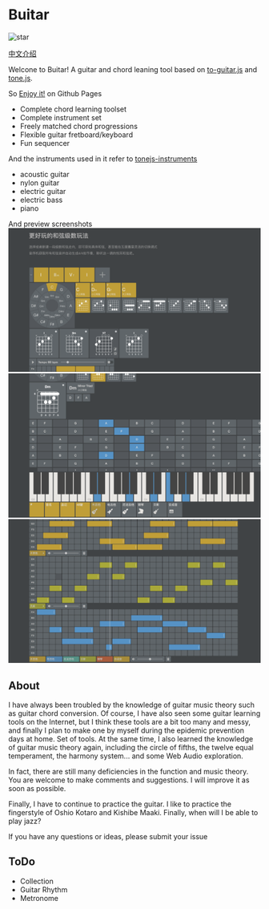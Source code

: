 # Buitar

![star](https://img.shields.io/github/stars/Barba828/Buitar?style=social)

[中文介绍](./README_zh.md)

Welcone to Buitar! A guitar and chord leaning tool based on [to-guitar.js](https://github.com/Barba828/to-guitar) and [tone.js](https://github.com/Tonejs/Tone.js).

So [Enjoy it!](https://barba828.github.io/Buitar/) on Github Pages

- Complete chord learning toolset
- Complete instrument set
- Freely matched chord progressions
- Flexible guitar fretboard/keyboard
- Fun sequencer

And the instruments used in it refer to [tonejs-instruments](https://github.com/nbrosowsky/tonejs-instruments)

- acoustic guitar
- nylon guitar
- electric guitar
- electric bass
- piano

And preview screenshots
![screen](./docs/assets/screen1.png)
![screen](./docs/assets/screen2.png)
![screen](./docs/assets/screen3.png)

## About

I have always been troubled by the knowledge of guitar music theory such as guitar chord conversion. Of course, I have also seen some guitar learning tools on the Internet, but I think these tools are a bit too many and messy, and finally I plan to make one by myself during the epidemic prevention days at home. Set of tools. At the same time, I also learned the knowledge of guitar music theory again, including the circle of fifths, the twelve equal temperament, the harmony system... and some Web Audio exploration.

In fact, there are still many deficiencies in the function and music theory. You are welcome to make comments and suggestions. I will improve it as soon as possible.

Finally, I have to continue to practice the guitar. I like to practice the fingerstyle of Oshio Kotaro and Kishibe Maaki. Finally, when will I be able to play jazz?

If you have any questions or ideas, please submit your issue

## ToDo

- Collection
- Guitar Rhythm
- Metronome
